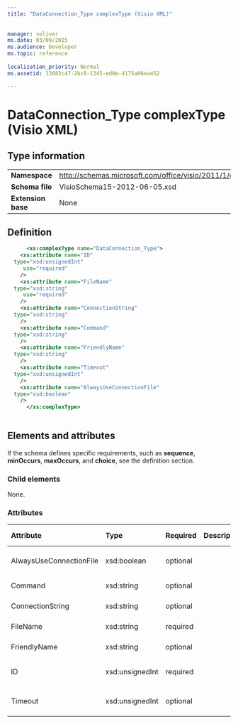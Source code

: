 ```yaml
---
title: "DataConnection_Type complexType (Visio XML)"
 
 
manager: soliver
ms.date: 03/09/2015
ms.audience: Developer
ms.topic: reference
 
localization_priority: Normal
ms.assetid: 13683c47-2bc8-1345-ed0e-4175a06ea452

---
```


# DataConnection_Type complexType (Visio XML)

## Type information

|||
|:-----|:-----|
|**Namespace** <br/> |http://schemas.microsoft.com/office/visio/2011/1/core  <br/> |
|**Schema file** <br/> |VisioSchema15-2012-06-05.xsd  <br/> |
|**Extension base** <br/> |None  <br/> |
   
## Definition

```XML
      <xs:complexType name="DataConnection_Type">
    <xs:attribute name="ID"
  type="xsd:unsignedInt"
     use="required"
    />
    <xs:attribute name="FileName"
  type="xsd:string"
     use="required"
    />
    <xs:attribute name="ConnectionString"
  type="xsd:string"
    />
    <xs:attribute name="Command"
  type="xsd:string"
    />
    <xs:attribute name="FriendlyName"
  type="xsd:string"
    />
    <xs:attribute name="Timeout"
  type="xsd:unsignedInt"
    />
    <xs:attribute name="AlwaysUseConnectionFile"
  type="xsd:boolean"
    />
      </xs:complexType>
      
```

## Elements and attributes

If the schema defines specific requirements, such as **sequence**, **minOccurs**, **maxOccurs**, and **choice**, see the definition section. 
  
### Child elements

None.
  
### Attributes

|**Attribute**|**Type**|**Required**|**Description**|**Possible values**|
|:-----|:-----|:-----|:-----|:-----|
|AlwaysUseConnectionFile  <br/> |xsd:boolean  <br/> |optional  <br/> ||Values of the xsd:boolean type.  <br/> |
|Command  <br/> |xsd:string  <br/> |optional  <br/> ||Values of the xsd:string type.  <br/> |
|ConnectionString  <br/> |xsd:string  <br/> |optional  <br/> ||Values of the xsd:string type.  <br/> |
|FileName  <br/> |xsd:string  <br/> |required  <br/> ||Values of the xsd:string type.  <br/> |
|FriendlyName  <br/> |xsd:string  <br/> |optional  <br/> ||Values of the xsd:string type.  <br/> |
|ID  <br/> |xsd:unsignedInt  <br/> |required  <br/> ||Values of the xsd:unsignedInt type.  <br/> |
|Timeout  <br/> |xsd:unsignedInt  <br/> |optional  <br/> ||Values of the xsd:unsignedInt type.  <br/> |
   

